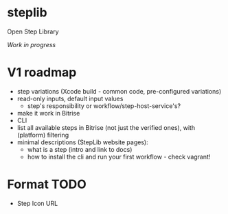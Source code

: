 steplib
=======

Open Step Library

*Work in progress*

# V1 roadmap

* step variations (Xcode build - common code, pre-configured variations)
* read-only inputs, default input values
  * step's responsibility or workflow/step-host-service's?
* make it work in Bitrise
* CLI
* list all available steps in Bitrise (not just the verified ones), with (platform) filtering
* minimal descriptions (StepLib website pages):
  * what is a step (intro and link to docs)
  * how to install the cli and run your first workflow - check vagrant!

# Format TODO

* Step Icon URL
